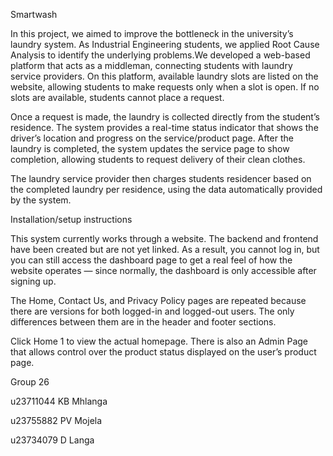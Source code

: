 Smartwash 

In this project, we aimed to improve the bottleneck in the university’s laundry system. As Industrial Engineering students,
we applied Root Cause Analysis to identify the underlying problems.We developed a web-based platform that acts as a middleman,
connecting students with laundry service providers. On this platform, available laundry slots are listed on the website, 
allowing students to make requests only when a slot is open. If no slots are available, students cannot place a request.

Once a request is made, the laundry is collected directly from the student’s residence.
The system provides a real-time status indicator that shows the driver’s location and progress on the service/product page. 
After the laundry is completed, the system updates the service page to show completion, allowing students to request delivery of their clean clothes.

The laundry service provider then charges students residencer  based on the completed laundry per residence, using the data automatically provided by the system.

Installation/setup instructions

This system currently works through a website. The backend and frontend have been created but are not yet linked.
As a result, you cannot log in, but you can still access the dashboard page to get a real feel of how the website operates — since normally,
the dashboard is only accessible after signing up.

The Home, Contact Us, and Privacy Policy pages are repeated because there are versions for both logged-in and logged-out users.
The only differences between them are in the header and footer sections.

Click Home 1 to view the actual homepage. There is also an Admin Page that allows control over the product status displayed on the user’s product page.


Group 26

u23711044 KB Mhlanga

u23755882 PV Mojela

u23734079 D Langa



